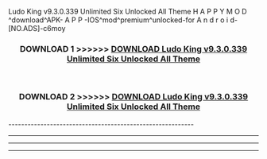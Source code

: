  Ludo King v9.3.0.339 Unlimited Six Unlocked All Theme    H A P P Y M O D ^download^APK- A P P -IOS^mod^premium^unlocked-for A n d r o i d-[NO.ADS]-c6moy



<div align="center">

<h3>DOWNLOAD 1 >>>>>> <a href="https://en-mod.web.app/?en= Ludo King v9.3.0.339 Unlimited Six Unlocked All Theme   ">DOWNLOAD Ludo King v9.3.0.339 Unlimited Six Unlocked All Theme    </a></h3><br>

<h3>DOWNLOAD 2 >>>>>> <a href="https://en-mod.web.app/?en= Ludo King v9.3.0.339 Unlimited Six Unlocked All Theme   ">DOWNLOAD Ludo King v9.3.0.339 Unlimited Six Unlocked All Theme    </a></h3>

</div>
----------------------------------------------------------

----------------------------------------------------------

----------------------------------------------------------

----------------------------------------------------------



